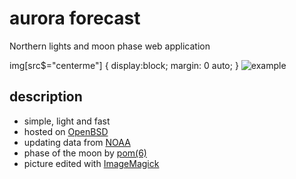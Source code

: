 # aurora forecast
Northern lights and moon phase web application

img[src$="centerme"] {
  display:block;
  margin: 0 auto;
}
![example](https://astrek.net)

## description
* simple, light and fast
* hosted on [OpenBSD](https://www.openbsd.org)
* updating data from [NOAA](http://www.noaa.gov/) 
* phase of the moon by [pom(6)](https://man.openbsd.org/pom.6)
* picture edited with [ImageMagick](https://imagemagick.org)
